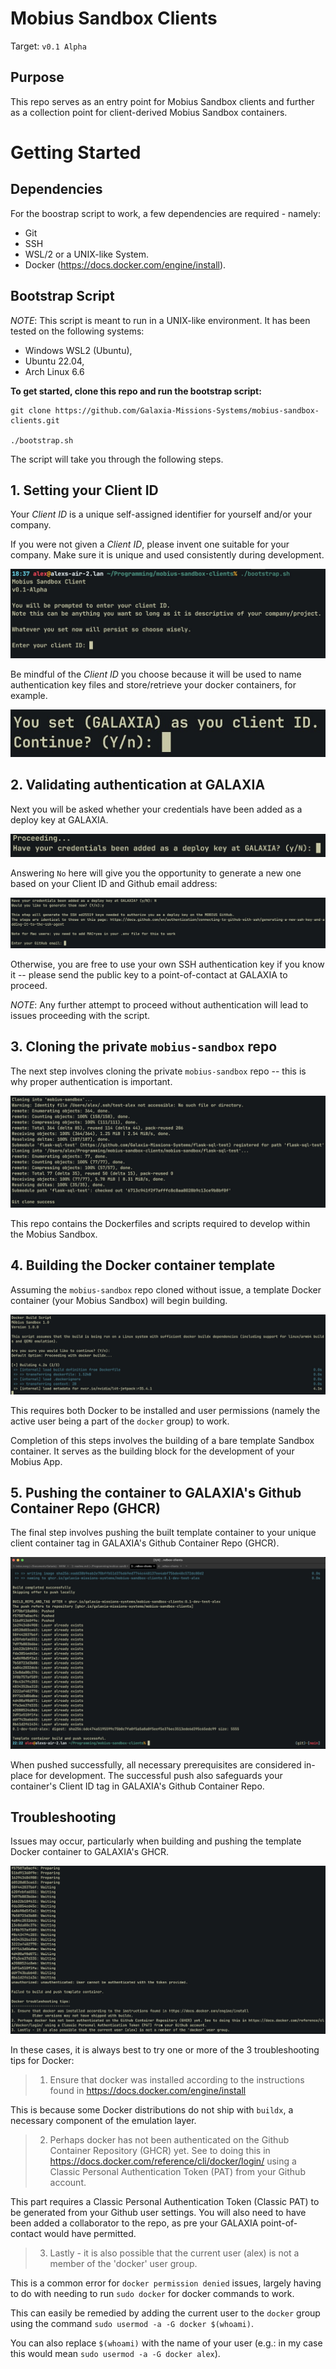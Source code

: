 # Mobius Sandbox Clients
Target: `v0.1 Alpha`

## Purpose
This repo serves as an entry point for Mobius Sandbox clients and further as a collection point for client-derived Mobius Sandbox containers.

# Getting Started
## Dependencies
For the boostrap script to work, a few dependencies are required - namely:

- Git
- SSH
- WSL/2 or a UNIX-like System.
- Docker (https://docs.docker.com/engine/install).

## Bootstrap Script
_NOTE_: This script is meant to run in a UNIX-like environment. It has been tested on the following systems:

- Windows WSL2 (Ubuntu),
- Ubuntu 22.04,
- Arch Linux 6.6

**To get started, clone this repo and run the bootstrap script:**

``` 
git clone https://github.com/Galaxia-Missions-Systems/mobius-sandbox-clients.git

./bootstrap.sh
```

The script will take you through the following steps.

## 1. Setting your Client ID
Your *Client ID* is a unique self-assigned identifier for yourself and/or your company.

If you were not given a *Client ID*, please invent one suitable for your company. Make sure it is unique and used consistently during development.

![Step 1 in bootstrap.sh](/img/1.jpg)

Be mindful of the *Client ID* you choose because it will be used to name authentication key files and store/retrieve your docker containers, for example.

![Step 1.1 in bootstrap.sh](/img/1.1.jpg)

## 2. Validating authentication at GALAXIA
Next you will be asked whether your credentials have been added as a deploy key at GALAXIA.

![Step 2 of bootstrap.sh](/img/2.jpg)

Answering `No` here will give you the opportunity to generate a new one based on your Client ID and Github email address:

![Step 2.1 of bootstrap.sh](/img/2.1.jpg)

Otherwise, you are free to use your own SSH authentication key if you know it -- please send the public key to a point-of-contact at GALAXIA to proceed.

_NOTE_: Any further attempt to proceed without authentication will lead to issues proceeding with the script.

## 3. Cloning the private `mobius-sandbox` repo
The next step involves cloning the private `mobius-sandbox` repo -- this is why proper authentication is important. 

![Step 3 of bootstrap.sh](/img/3.jpg)

This repo contains the Dockerfiles and scripts required to develop within the Mobius Sandbox.

## 4. Building the Docker container template
Assuming the `mobius-sandbox` repo cloned without issue, a template Docker container (your Mobius Sandbox) will begin building.

![Step 4 of bootstrap.sh](/img/4.jpg)

This requires both Docker to be installed and user permissions (namely the active user being a part of the `docker` group) to work.

Completion of this steps involves the building of a bare template Sandbox container. It serves as the building block for the development of your Mobius App.

## 5. Pushing the container to GALAXIA's Github Container Repo (GHCR)
The final step involves pushing the built template container to your unique client container tag in GALAXIA's Github Container Repo (GHCR).

![Step 5 of bootstrap.sh](/img/5.jpg)

When pushed successfully, all necessary prerequisites are considered in-place for development. The successful push also safeguards your container's Client ID tag in GALAXIA's Github Container Repo.

## Troubleshooting
Issues may occur, particularly when building and pushing the template Docker container to GALAXIA's GHCR.

![Troubleshooting Error](/img/T.jpg)

In these cases, it is always best to try one or more of the 3 troubleshooting tips for Docker:
> 1. Ensure that docker was installed according to the instructions found in https://docs.docker.com/engine/install

This is because some Docker distributions do not ship with `buildx`, a necessary component of the emulation layer.

> 2. Perhaps docker has not been authenticated on the Github Container Repository (GHCR) yet. See to doing this in https://docs.docker.com/reference/cli/docker/login/ using a Classic Personal Authentication Token (PAT) from your Github account.

This part requires a Classic Personal Authentication Token (Classic PAT) to be generated from your Github user settings. You will also need to have been added a collaborator to the repo, as pre your GALAXIA point-of-contact would have permitted.

> 3. Lastly - it is also possible that the current user (alex) is not a member of the 'docker' user group.

This is a common error for `docker permission denied` issues, largely having to do with needing to run `sudo docker` for docker commands to work.

This can easily be remedied by adding the current user to the `docker` group using the command `sudo usermod -a -G docker $(whoami)`. 

You can also replace `$(whoami)` with the name of your user (e.g.: in my case this would mean `sudo usermod -a -G docker alex`).

